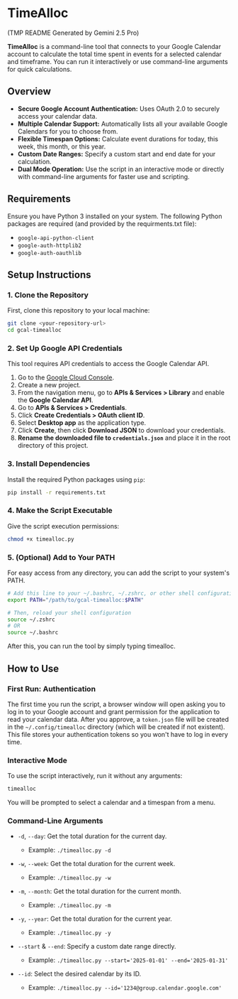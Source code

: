 # TimeAlloc
(TMP README Generated by Gemini 2.5 Pro)

**TimeAlloc** is a command-line tool that connects to your Google Calendar account to calculate the total time spent in events for a selected calendar and timeframe. You can run it interactively or use command-line arguments for quick calculations.

## Overview

* **Secure Google Account Authentication:** Uses OAuth 2.0 to securely access your calendar data.
* **Multiple Calendar Support:** Automatically lists all your available Google Calendars for you to choose from.
* **Flexible Timespan Options:** Calculate event durations for today, this week, this month, or this year.
* **Custom Date Ranges:** Specify a custom start and end date for your calculation.
* **Dual Mode Operation:** Use the script in an interactive mode or directly with command-line arguments for faster use and scripting.

## Requirements

Ensure you have Python 3 installed on your system. The following Python packages are required (and provided by the requirments.txt file):

* `google-api-python-client`
* `google-auth-httplib2`
* `google-auth-oauthlib`

## Setup Instructions

### 1. Clone the Repository
First, clone this repository to your local machine:
```zsh
git clone <your-repository-url>
cd gcal-timealloc
```

### 2. Set Up Google API Credentials
This tool requires API credentials to access the Google Calendar API.

1.  Go to the [Google Cloud Console](https://console.cloud.google.com/).
2.  Create a new project.
3.  From the navigation menu, go to **APIs & Services > Library** and enable the **Google Calendar API**.
4.  Go to **APIs & Services > Credentials**.
5.  Click **Create Credentials > OAuth client ID**.
6.  Select **Desktop app** as the application type.
7.  Click **Create**, then click **Download JSON** to download your credentials.
8.  **Rename the downloaded file to `credentials.json`** and place it in the root directory of this project.

### 3. Install Dependencies
Install the required Python packages using `pip`:
```zsh
pip install -r requirements.txt
```

### 4. Make the Script Executable
Give the script execution permissions:
```zsh
chmod +x timealloc.py
```

### 5. (Optional) Add to Your PATH
For easy access from any directory, you can add the script to your system's PATH.
```zsh
# Add this line to your ~/.bashrc, ~/.zshrc, or other shell configuration file
export PATH="/path/to/gcal-timealloc:$PATH"

# Then, reload your shell configuration
source ~/.zshrc
# OR
source ~/.bashrc
```

After this, you can run the tool by simply typing timealloc.

## How to Use

### First Run: Authentication
The first time you run the script, a browser window will open asking you to log in to your Google account and grant permission for the application to read your calendar data. After you approve, a `token.json` file will be created in the `~/.config/timealloc` directory (which will be created if not existent). This file stores your authentication tokens so you won't have to log in every time.

### Interactive Mode
To use the script interactively, run it without any arguments:
```bash
timealloc
```

You will be prompted to select a calendar and a timespan from a menu.

### Command-Line Arguments
- `-d`, `--day`: Get the total duration for the current day.
  - Example: `./timealloc.py -d`

- `-w`, `--week`: Get the total duration for the current week.
  - Example: `./timealloc.py -w`

- `-m`, `--month`: Get the total duration for the current month.
  - Example: `./timealloc.py -m`

- `-y`, `--year`: Get the total duration for the current year.
  - Example: `./timealloc.py -y`

- `--start` & `--end`: Specify a custom date range directly.
  - Example: `./timealloc.py --start='2025-01-01' --end='2025-01-31'`

- `--id`: Select the desired calendar by its ID.
  - Example: `./timealloc.py --id='1234@group.calendar.google.com'`

```

